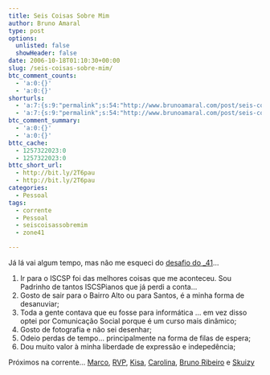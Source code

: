 ```yaml
---
title: Seis Coisas Sobre Mim
author: Bruno Amaral
type: post
options:
  unlisted: false
  showHeader: false
date: 2006-10-18T01:10:30+00:00
slug: /seis-coisas-sobre-mim/
btc_comment_counts:
  - 'a:0:{}'
  - 'a:0:{}'
shorturls:
  - 'a:7:{s:9:"permalink";s:54:"http://www.brunoamaral.com/post/seis-coisas-sobre-mim/";s:7:"tinyurl";s:25:"http://tinyurl.com/dn33yj";s:4:"isgd";s:17:"http://is.gd/pJre";s:5:"bitly";s:19:"http://bit.ly/j7MTB";s:5:"snipr";s:22:"http://snipr.com/evrjs";s:5:"snurl";s:22:"http://snurl.com/evrjs";s:7:"snipurl";s:24:"http://snipurl.com/evrjs";}'
  - 'a:7:{s:9:"permalink";s:54:"http://www.brunoamaral.com/post/seis-coisas-sobre-mim/";s:7:"tinyurl";s:25:"http://tinyurl.com/dn33yj";s:4:"isgd";s:17:"http://is.gd/pJre";s:5:"bitly";s:19:"http://bit.ly/j7MTB";s:5:"snipr";s:22:"http://snipr.com/evrjs";s:5:"snurl";s:22:"http://snurl.com/evrjs";s:7:"snipurl";s:24:"http://snipurl.com/evrjs";}'
btc_comment_summary:
  - 'a:0:{}'
  - 'a:0:{}'
bttc_cache:
  - 1257322023:0
  - 1257322023:0
bttc_short_url:
  - http://bit.ly/2T6pau
  - http://bit.ly/2T6pau
categories:
  - Pessoal
tags:
  - corrente
  - Pessoal
  - seiscoisassobremim
  - zone41

---
```

Já lá vai algum tempo, mas não me esqueci do [desafio do _41][1]&#8230;

  1. Ir para o ISCSP foi das melhores coisas que me aconteceu. Sou Padrinho de tantos ISCSPianos que já perdi a conta&#8230;
  2. Gosto de sair para o Bairro Alto ou para Santos, é a minha forma de desanuviar;
  3. Toda a gente contava que eu fosse para informática &#8230; em vez disso optei por Comunicação Social porque é um curso mais dinâmico;
  4. Gosto de fotografia e não sei desenhar;
  5. Odeio perdas de tempo&#8230; principalmente na forma de filas de espera;
  6. Dou muito valor à minha liberdade de expressão e indepedência;

Próximos na corrente&#8230; [Marco][2], [RVP][3], [Kisa][4], [Carolina][5], [Bruno Ribeiro][6] e [Skuizy][7]

 [1]: http://zone41.info/2006/09/12/1679/
 [2]: http://omeublogdenotas.wordpress.com/
 [3]: http://simetrias.net/
 [4]: http://kisamoss.blogspot.com/
 [5]: http://maispaocomqueijo.blogspot.com/
 [6]: http://pubaddict.wordpress.com/
 [7]: http://pt.facebox.com/skuizy